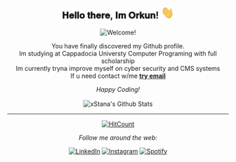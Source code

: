 <div align="center">
<h2> 𝐇𝐞𝐥𝐥𝐨 𝐭𝐡𝐞𝐫𝐞, 𝐈𝐦 𝐎𝐫𝐤𝐮𝐧! </> <img src="https://github.com/ABSphreak/ABSphreak/blob/master/gifs/Hi.gif" width="30px"></h2>
</div>

<div align="center" width="50">

<img src="https://media.discordapp.net/attachments/752884057494519858/799637437055631430/15-30-03-ezgif-3-014f6aa10578.gif" alt="Welcome!" width="300"/>

</div>

<div align="center">

You have finally discovered my Github profile. <br>
Im studying at Cappadocia Universty Computer Programing with full scholarship <br>
Im currently tryna improve myself on cyber security and CMS systems <br>
If u need contact w/me <a href="mailto:info@orkunonuk"><b>try email</b></a>

<i>Happy Coding!</i> 

</div>

<div align="center">

<img align="center" src="https://github-readme-stats.vercel.app/api?username=xstana&include_all_commits=true&count_private=true&show_icons=true&line_height=20&title_color=7A7ADB&icon_color=2234AE&text_color=D3D3D3&bg_color=0,000000,130F40" alt="xStana's Github Stats">

---
[![HitCount](http://hits.dwyl.com/ABSphreak/ABSphreak.svg)](http://hits.dwyl.com/ABSphreak/ABSphreak)

<i>Follow me around the web:</i><br>

  <!-- <a target="_blank" href="https://tr.linkedin.com/in/orkun-onuk-325a17220">🇱​🇮​🇳​🇰​🇪​🇩​🇮​🇳​</a> ●
  <a target="_blank" href="https://www.instagram.com/xstana_official/">🇮​🇳​🇸​🇹​🇦​🇬​🇷​🇦​🇲​</a> ●
<a target="_blank" href="https://orkunonuk.com/">ｗ​ｅ​ｂ​</a> ●
  <a target="_blank" href="https://open.spotify.com/playlist/0SM2qhu9L2TDiiCkzm5bNv?si=kNoR7TTdSVu-kVjWmfk1wA&utm_source=copy-link&dlbranch=1">🇸​🇵​🇴​🇹​🇮​🇫​🇾​</a>-->

<a href="https://tr.linkedin.com/in/orkun-onuk-325a17220" target="_blank"><img src="https://img.shields.io/badge/LinkedIn-%230077B5.svg?&style=flat-square&logo=linkedin&logoColor=white" alt="LinkedIn"></a>
<a href="https://www.instagram.com/xstana_design" target="_blank"><img src="https://img.shields.io/badge/Instagram-%23E4405F.svg?&style=flat-square&logo=instagram&logoColor=white" alt="Instagram"></a>
<a href="https://open.spotify.com/playlist/0SM2qhu9L2TDiiCkzm5bNv?si=kNoR7TTdSVu-kVjWmfk1wA&utm_source=copy-link&dlbranch=1" target="_blank"><img src="https://img.shields.io/badge/Spotify-%231ED760.svg?&style=flat-square&logo=spotify&logoColor=white" alt="Spotify"></a>

</div>

<!-- [🇱​🇮​🇳​🇰​🇪​🇩​🇮​🇳​](hhttps://tr.linkedin.com/in/orkun-onuk-325a17220/) ● [🇮​🇳​🇸​🇹​🇦​🇬​🇷​🇦​🇲​]https://www.instagram.com/xstana_official/)  ● [🇸​🇵​🇴​🇹​🇮​🇫​🇾​](https://open.spotify.com/user/aupput11iaa67gc9uc7jnkym4?si=VsKhwkfyQhKeCe3SNs1fKg&utm_source=copy-link) -->

<!--
**xstana/xstana** is a ✨ _special_ ✨ repository because its `README.md` (this file) appears on your GitHub profile.

